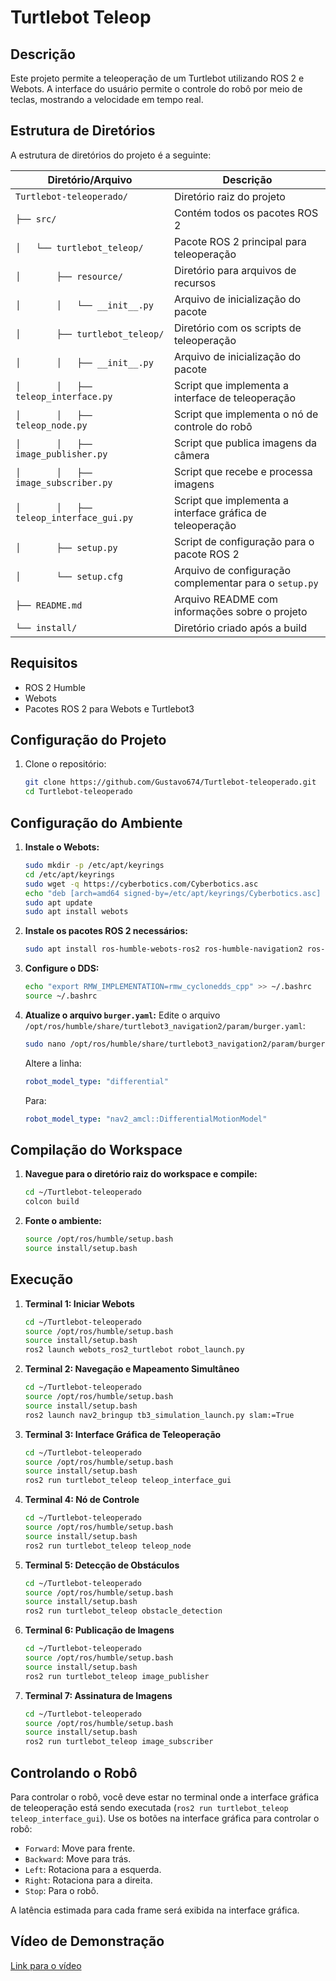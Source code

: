 # Turtlebot Teleop

## Descrição
Este projeto permite a teleoperação de um Turtlebot utilizando ROS 2 e Webots. A interface do usuário permite o controle do robô por meio de teclas, mostrando a velocidade em tempo real.

## Estrutura de Diretórios
A estrutura de diretórios do projeto é a seguinte:

| Diretório/Arquivo                       | Descrição                                                |
|-----------------------------------------|----------------------------------------------------------|
| `Turtlebot-teleoperado/`                | Diretório raiz do projeto                                |
| `├── src/`                              | Contém todos os pacotes ROS 2                            |
| `│   └── turtlebot_teleop/`             | Pacote ROS 2 principal para teleoperação                 |
| `│       ├── resource/`                 | Diretório para arquivos de recursos                      |
| `│       │   └── __init__.py`           | Arquivo de inicialização do pacote                       |
| `│       ├── turtlebot_teleop/`         | Diretório com os scripts de teleoperação                 |
| `│       │   ├── __init__.py`           | Arquivo de inicialização do pacote                       |
| `│       │   ├── teleop_interface.py`   | Script que implementa a interface de teleoperação        |
| `│       │   ├── teleop_node.py`        | Script que implementa o nó de controle do robô           |
| `│       │   ├── image_publisher.py`    | Script que publica imagens da câmera                     |
| `│       │   ├── image_subscriber.py`   | Script que recebe e processa imagens                     |
| `│       │   ├── teleop_interface_gui.py`| Script que implementa a interface gráfica de teleoperação|
| `│       ├── setup.py`                  | Script de configuração para o pacote ROS 2               |
| `│       └── setup.cfg`                 | Arquivo de configuração complementar para o `setup.py`   |
| `├── README.md`                         | Arquivo README com informações sobre o projeto           |
| `└── install/`                          | Diretório criado após a build                            |

## Requisitos
- ROS 2 Humble
- Webots
- Pacotes ROS 2 para Webots e Turtlebot3

## Configuração do Projeto

1. Clone o repositório:
    ```bash
    git clone https://github.com/Gustavo674/Turtlebot-teleoperado.git
    cd Turtlebot-teleoperado
    ```

## Configuração do Ambiente

1. **Instale o Webots:**
    ```bash
    sudo mkdir -p /etc/apt/keyrings
    cd /etc/apt/keyrings
    sudo wget -q https://cyberbotics.com/Cyberbotics.asc
    echo "deb [arch=amd64 signed-by=/etc/apt/keyrings/Cyberbotics.asc] https://cyberbotics.com/debian binary-amd64/" | sudo tee /etc/apt/sources.list.d/Cyberbotics.list
    sudo apt update
    sudo apt install webots
    ```

2. **Instale os pacotes ROS 2 necessários:**
    ```bash
    sudo apt install ros-humble-webots-ros2 ros-humble-navigation2 ros-humble-nav2-bringup ros-humble-turtlebot3* ros-humble-rmw-cyclonedds-cpp ros-humble-nav2-simple-commander ros-humble-tf-transformations python3-transforms3d
    ```

3. **Configure o DDS:**
    ```bash
    echo "export RMW_IMPLEMENTATION=rmw_cyclonedds_cpp" >> ~/.bashrc
    source ~/.bashrc
    ```

4. **Atualize o arquivo `burger.yaml`:**
    Edite o arquivo `/opt/ros/humble/share/turtlebot3_navigation2/param/burger.yaml`:
    ```bash
    sudo nano /opt/ros/humble/share/turtlebot3_navigation2/param/burger.yaml
    ```
    Altere a linha:
    ```yaml
    robot_model_type: "differential"
    ```
    Para:
    ```yaml
    robot_model_type: "nav2_amcl::DifferentialMotionModel"
    ```

## Compilação do Workspace

1. **Navegue para o diretório raiz do workspace e compile:**
    ```bash
    cd ~/Turtlebot-teleoperado
    colcon build
    ```

2. **Fonte o ambiente:**
    ```bash
    source /opt/ros/humble/setup.bash
    source install/setup.bash
    ```

## Execução

1. **Terminal 1: Iniciar Webots**
    ```bash
    cd ~/Turtlebot-teleoperado
    source /opt/ros/humble/setup.bash
    source install/setup.bash
    ros2 launch webots_ros2_turtlebot robot_launch.py
    ```

2. **Terminal 2: Navegação e Mapeamento Simultâneo**
    ```bash
    cd ~/Turtlebot-teleoperado
    source /opt/ros/humble/setup.bash
    source install/setup.bash
    ros2 launch nav2_bringup tb3_simulation_launch.py slam:=True
    ```

3. **Terminal 3: Interface Gráfica de Teleoperação**
    ```bash
    cd ~/Turtlebot-teleoperado
    source /opt/ros/humble/setup.bash
    source install/setup.bash
    ros2 run turtlebot_teleop teleop_interface_gui
    ```

4. **Terminal 4: Nó de Controle**
    ```bash
    cd ~/Turtlebot-teleoperado
    source /opt/ros/humble/setup.bash
    source install/setup.bash
    ros2 run turtlebot_teleop teleop_node
    ```

5. **Terminal 5: Detecção de Obstáculos**
    ```bash
    cd ~/Turtlebot-teleoperado
    source /opt/ros/humble/setup.bash
    source install/setup.bash
    ros2 run turtlebot_teleop obstacle_detection
    ```

6. **Terminal 6: Publicação de Imagens**
    ```bash
    cd ~/Turtlebot-teleoperado
    source /opt/ros/humble/setup.bash
    source install/setup.bash
    ros2 run turtlebot_teleop image_publisher
    ```

7. **Terminal 7: Assinatura de Imagens**
    ```bash
    cd ~/Turtlebot-teleoperado
    source /opt/ros/humble/setup.bash
    source install/setup.bash
    ros2 run turtlebot_teleop image_subscriber
    ```

## Controlando o Robô

Para controlar o robô, você deve estar no terminal onde a interface gráfica de teleoperação está sendo executada (`ros2 run turtlebot_teleop teleop_interface_gui`). Use os botões na interface gráfica para controlar o robô:

- `Forward`: Move para frente.
- `Backward`: Move para trás.
- `Left`: Rotaciona para a esquerda.
- `Right`: Rotaciona para a direita.
- `Stop`: Para o robô.

A latência estimada para cada frame será exibida na interface gráfica.

## Vídeo de Demonstração
[Link para o vídeo](https://drive.google.com/file/d/1e1YzeNTJLjSPFr0Ow0qE5D45DKb8fLdS/view?usp=sharing)
